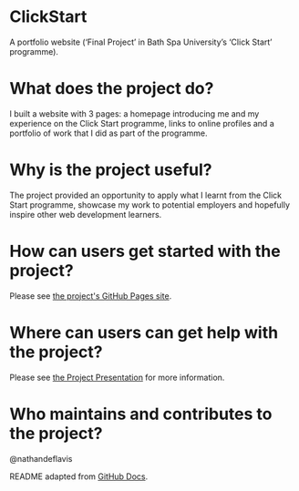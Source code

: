 # ClickStart
A portfolio website (‘Final Project’ in Bath Spa University’s ‘Click Start’ programme).

# What does the project do?
I built a website with 3 pages: a homepage introducing me and my experience on the Click Start programme, links to online profiles and a portfolio of work that I did as part of the programme.

# Why is the project useful?
The project provided an opportunity to apply what I learnt from the Click Start programme, showcase my work to potential employers and hopefully inspire other web development learners.

# How can users get started with the project?
Please see [the project's GitHub Pages site](https://nathandeflavis.github.io/ClickStart/).

# Where can users can get help with the project?
Please see [the Project Presentation](https://github.com/nathandeflavis/ClickStart/blob/main/Project_Presentation.pdf) for more information.

# Who maintains and contributes to the project?
@nathandeflavis

README adapted from [GitHub Docs](https://docs.github.com/en/repositories/managing-your-repositorys-settings-and-features/customizing-your-repository/about-readmes).
